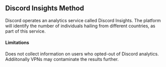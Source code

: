 ## Discord Insights Method

Discord operates an analytics service called Discord Insights. The platform will 
identify the number of individuals hailing from different countries, as part of 
this service. 

#### Limitations 

Does not collect information on users who opted-out of Discord analytics. Addiitonally
VPNs may contaminate the results further. 
